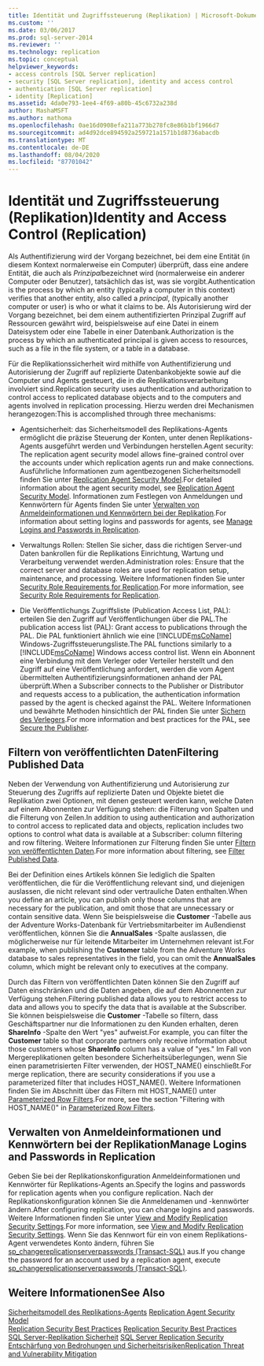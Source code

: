 ```yaml
---
title: Identität und Zugriffssteuerung (Replikation) | Microsoft-Dokumentation
ms.custom: ''
ms.date: 03/06/2017
ms.prod: sql-server-2014
ms.reviewer: ''
ms.technology: replication
ms.topic: conceptual
helpviewer_keywords:
- access controls [SQL Server replication]
- security [SQL Server replication], identity and access control
- authentication [SQL Server replication]
- identity [Replication]
ms.assetid: 4da0e793-1ee4-4f69-a80b-45c6732a238d
author: MashaMSFT
ms.author: mathoma
ms.openlocfilehash: 0ae16d0908efa211a773b278fc8e86b1bf1966d7
ms.sourcegitcommit: ad4d92dce894592a259721a1571b1d8736abacdb
ms.translationtype: MT
ms.contentlocale: de-DE
ms.lasthandoff: 08/04/2020
ms.locfileid: "87701042"
---
```

# <a name="identity-and-access-control-replication"></a><span data-ttu-id="4d553-102">Identität und Zugriffssteuerung (Replikation)</span><span class="sxs-lookup"><span data-stu-id="4d553-102">Identity and Access Control (Replication)</span></span>
  <span data-ttu-id="4d553-103">Als Authentifizierung wird der Vorgang bezeichnet, bei dem eine Entität (in diesem Kontext normalerweise ein Computer) überprüft, dass eine andere Entität, die auch als *Prinzipal*bezeichnet wird (normalerweise ein anderer Computer oder Benutzer), tatsächlich das ist, was sie vorgibt.</span><span class="sxs-lookup"><span data-stu-id="4d553-103">Authentication is the process by which an entity (typically a computer in this context) verifies that another entity, also called a *principal*, (typically another computer or user) is who or what it claims to be.</span></span> <span data-ttu-id="4d553-104">Als Autorisierung wird der Vorgang bezeichnet, bei dem einem authentifizierten Prinzipal Zugriff auf Ressourcen gewährt wird, beispielsweise auf eine Datei in einem Dateisystem oder eine Tabelle in einer Datenbank.</span><span class="sxs-lookup"><span data-stu-id="4d553-104">Authorization is the process by which an authenticated principal is given access to resources, such as a file in the file system, or a table in a database.</span></span>  
  
 <span data-ttu-id="4d553-105">Für die Replikationssicherheit wird mithilfe von Authentifizierung und Autorisierung der Zugriff auf replizierte Datenbankobjekte sowie auf die Computer und Agents gesteuert, die in die Replikationsverarbeitung involviert sind.</span><span class="sxs-lookup"><span data-stu-id="4d553-105">Replication security uses authentication and authorization to control access to replicated database objects and to the computers and agents involved in replication processing.</span></span> <span data-ttu-id="4d553-106">Hierzu werden drei Mechanismen herangezogen:</span><span class="sxs-lookup"><span data-stu-id="4d553-106">This is accomplished through three mechanisms:</span></span>  
  
-   <span data-ttu-id="4d553-107">Agentsicherheit: das Sicherheitsmodell des Replikations-Agents ermöglicht die präzise Steuerung der Konten, unter denen Replikations-Agents ausgeführt werden und Verbindungen herstellen.</span><span class="sxs-lookup"><span data-stu-id="4d553-107">Agent security:  The replication agent security model allows fine-grained control over the accounts under which replication agents run and make connections.</span></span> <span data-ttu-id="4d553-108">Ausführliche Informationen zum agentbezogenen Sicherheitsmodell finden Sie unter [Replication Agent Security Model](replication-agent-security-model.md).</span><span class="sxs-lookup"><span data-stu-id="4d553-108">For detailed information about the agent security model, see [Replication Agent Security Model](replication-agent-security-model.md).</span></span> <span data-ttu-id="4d553-109">Informationen zum Festlegen von Anmeldungen und Kennwörtern für Agents finden Sie unter [Verwalten von Anmeldeinformationen und Kennwörtern bei der Replikation](identity-and-access-control-replication.md#manage-logins-and-passwords-in-replication).</span><span class="sxs-lookup"><span data-stu-id="4d553-109">For information about setting logins and passwords for agents, see [Manage Logins and Passwords in Replication](identity-and-access-control-replication.md#manage-logins-and-passwords-in-replication).</span></span>  
  
-   <span data-ttu-id="4d553-110">Verwaltungs Rollen: Stellen Sie sicher, dass die richtigen Server-und Daten bankrollen für die Replikations Einrichtung, Wartung und Verarbeitung verwendet werden.</span><span class="sxs-lookup"><span data-stu-id="4d553-110">Administration roles:  Ensure that the correct server and database roles are used for replication setup, maintenance, and processing.</span></span> <span data-ttu-id="4d553-111">Weitere Informationen finden Sie unter [Security Role Requirements for Replication](security-role-requirements-for-replication.md).</span><span class="sxs-lookup"><span data-stu-id="4d553-111">For more information, see [Security Role Requirements for Replication](security-role-requirements-for-replication.md).</span></span>  
  
-   <span data-ttu-id="4d553-112">Die Veröffentlichungs Zugriffsliste (Publication Access List, PAL): erteilen Sie den Zugriff auf Veröffentlichungen über die PAL.</span><span class="sxs-lookup"><span data-stu-id="4d553-112">The publication access list (PAL): Grant access to publications through the PAL.</span></span> <span data-ttu-id="4d553-113">Die PAL funktioniert ähnlich wie eine [!INCLUDE[msCoName](../../../includes/msconame-md.md)] Windows-Zugriffssteuerungsliste.</span><span class="sxs-lookup"><span data-stu-id="4d553-113">The PAL functions similarly to a [!INCLUDE[msCoName](../../../includes/msconame-md.md)] Windows access control list.</span></span> <span data-ttu-id="4d553-114">Wenn ein Abonnent eine Verbindung mit dem Verleger oder Verteiler herstellt und den Zugriff auf eine Veröffentlichung anfordert, werden die vom Agent übermittelten Authentifizierungsinformationen anhand der PAL überprüft.</span><span class="sxs-lookup"><span data-stu-id="4d553-114">When a Subscriber connects to the Publisher or Distributor and requests access to a publication, the authentication information passed by the agent is checked against the PAL.</span></span> <span data-ttu-id="4d553-115">Weitere Informationen und bewährte Methoden hinsichtlich der PAL finden Sie unter [Sichern des Verlegers](secure-the-publisher.md).</span><span class="sxs-lookup"><span data-stu-id="4d553-115">For more information and best practices for the PAL, see [Secure the Publisher](secure-the-publisher.md).</span></span>  
  
## <a name="filtering-published-data"></a><span data-ttu-id="4d553-116">Filtern von veröffentlichten Daten</span><span class="sxs-lookup"><span data-stu-id="4d553-116">Filtering Published Data</span></span>  
 <span data-ttu-id="4d553-117">Neben der Verwendung von Authentifizierung und Autorisierung zur Steuerung des Zugriffs auf replizierte Daten und Objekte bietet die Replikation zwei Optionen, mit denen gesteuert werden kann, welche Daten auf einem Abonnenten zur Verfügung stehen: die Filterung von Spalten und die Filterung von Zeilen.</span><span class="sxs-lookup"><span data-stu-id="4d553-117">In addition to using authentication and authorization to control access to replicated data and objects, replication includes two options to control what data is available at a Subscriber: column filtering and row filtering.</span></span> <span data-ttu-id="4d553-118">Weitere Informationen zur Filterung finden Sie unter [Filtern von veröffentlichten Daten](../publish/filter-published-data.md).</span><span class="sxs-lookup"><span data-stu-id="4d553-118">For more information about filtering, see [Filter Published Data](../publish/filter-published-data.md).</span></span>  
  
 <span data-ttu-id="4d553-119">Bei der Definition eines Artikels können Sie lediglich die Spalten veröffentlichen, die für die Veröffentlichung relevant sind, und diejenigen auslassen, die nicht relevant sind oder vertrauliche Daten enthalten.</span><span class="sxs-lookup"><span data-stu-id="4d553-119">When you define an article, you can publish only those columns that are necessary for the publication, and omit those that are unnecessary or contain sensitive data.</span></span> <span data-ttu-id="4d553-120">Wenn Sie beispielsweise die **Customer** -Tabelle aus der Adventure Works-Datenbank für Vertriebsmitarbeiter im Außendienst veröffentlichen, können Sie die **AnnualSales** -Spalte auslassen, die möglicherweise nur für leitende Mitarbeiter im Unternehmen relevant ist.</span><span class="sxs-lookup"><span data-stu-id="4d553-120">For example, when publishing the **Customer** table from the Adventure Works database to sales representatives in the field, you can omit the **AnnualSales** column, which might be relevant only to executives at the company.</span></span>  
  
 <span data-ttu-id="4d553-121">Durch das Filtern von veröffentlichten Daten können Sie den Zugriff auf Daten einschränken und die Daten angeben, die auf dem Abonnenten zur Verfügung stehen.</span><span class="sxs-lookup"><span data-stu-id="4d553-121">Filtering published data allows you to restrict access to data and allows you to specify the data that is available at the Subscriber.</span></span> <span data-ttu-id="4d553-122">Sie können beispielsweise die **Customer** -Tabelle so filtern, dass Geschäftspartner nur die Informationen zu den Kunden erhalten, deren **ShareInfo** -Spalte den Wert "yes" aufweist.</span><span class="sxs-lookup"><span data-stu-id="4d553-122">For example, you can filter the **Customer** table so that corporate partners only receive information about those customers whose **ShareInfo** column has a value of "yes."</span></span> <span data-ttu-id="4d553-123">Im Fall von Mergereplikationen gelten besondere Sicherheitsüberlegungen, wenn Sie einen parametrisierten Filter verwenden, der HOST_NAME() einschließt.</span><span class="sxs-lookup"><span data-stu-id="4d553-123">For merge replication, there are security considerations if you use a parameterized filter that includes HOST_NAME().</span></span> <span data-ttu-id="4d553-124">Weitere Informationen finden Sie im Abschnitt über das Filtern mit HOST_NAME() unter [Parameterized Row Filters](../merge/parameterized-filters-parameterized-row-filters.md).</span><span class="sxs-lookup"><span data-stu-id="4d553-124">For more, see the section "Filtering with HOST_NAME()" in [Parameterized Row Filters](../merge/parameterized-filters-parameterized-row-filters.md).</span></span>  

## <a name="manage-logins-and-passwords-in-replication"></a><span data-ttu-id="4d553-125">Verwalten von Anmeldeinformationen und Kennwörtern bei der Replikation</span><span class="sxs-lookup"><span data-stu-id="4d553-125">Manage Logins and Passwords in Replication</span></span>
  <span data-ttu-id="4d553-126">Geben Sie bei der Replikationskonfiguration Anmeldeinformationen und Kennwörter für Replikations-Agents an.</span><span class="sxs-lookup"><span data-stu-id="4d553-126">Specify the logins and passwords for replication agents when you configure replication.</span></span> <span data-ttu-id="4d553-127">Nach der Replikationskonfiguration können Sie die Anmeldenamen und -kennwörter ändern.</span><span class="sxs-lookup"><span data-stu-id="4d553-127">After configuring replication, you can change logins and passwords.</span></span> <span data-ttu-id="4d553-128">Weitere Informationen finden Sie unter [View and Modify Replication Security Settings](view-and-modify-replication-security-settings.md).</span><span class="sxs-lookup"><span data-stu-id="4d553-128">For more information, see [View and Modify Replication Security Settings](view-and-modify-replication-security-settings.md).</span></span> <span data-ttu-id="4d553-129">Wenn Sie das Kennwort für ein von einem Replikations-Agent verwendetes Konto ändern, führen Sie [sp_changereplicationserverpasswords &#40;Transact-SQL&#41;](/sql/relational-databases/system-stored-procedures/sp-changereplicationserverpasswords-transact-sql) aus.</span><span class="sxs-lookup"><span data-stu-id="4d553-129">If you change the password for an account used by a replication agent, execute [sp_changereplicationserverpasswords &#40;Transact-SQL&#41;](/sql/relational-databases/system-stored-procedures/sp-changereplicationserverpasswords-transact-sql).</span></span>  
  
## <a name="see-also"></a><span data-ttu-id="4d553-130">Weitere Informationen</span><span class="sxs-lookup"><span data-stu-id="4d553-130">See Also</span></span>  
 <span data-ttu-id="4d553-131">[Sicherheitsmodell des Replikations-Agents](replication-agent-security-model.md) </span><span class="sxs-lookup"><span data-stu-id="4d553-131">[Replication Agent Security Model](replication-agent-security-model.md) </span></span>  
 <span data-ttu-id="4d553-132">[Replication Security Best Practices](replication-security-best-practices.md) </span><span class="sxs-lookup"><span data-stu-id="4d553-132">[Replication Security Best Practices](replication-security-best-practices.md) </span></span>  
 <span data-ttu-id="4d553-133">[SQL Server-Replikation Sicherheit](view-and-modify-replication-security-settings.md) </span><span class="sxs-lookup"><span data-stu-id="4d553-133">[SQL Server Replication Security](view-and-modify-replication-security-settings.md) </span></span>  
 [<span data-ttu-id="4d553-134">Entschärfung von Bedrohungen und Sicherheitsrisiken</span><span class="sxs-lookup"><span data-stu-id="4d553-134">Replication Threat and Vulnerability Mitigation</span></span>](threat-and-vulnerability-mitigation-replication.md)   

  
  
